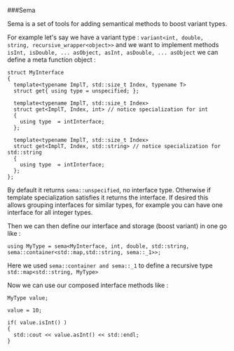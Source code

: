 
###Sema 

Sema is a set of tools for adding semantical methods to boost variant types.

For example let's say we have a variant type : `variant<int, double, string, recursive_wrapper<object>>` and we want to implement methods
`isInt, isDouble, ... asObject, asInt, asDouble, ... asObject` we can define a meta function object :

```
struct MyInterface
{
  template<typename ImplT, std::size_t Index, typename T>
  struct get{ using type = unspecified; }; 
  
  template<typename ImplT, std::size_t Index>
  struct get<ImplT, Index, int> // notice specialization for int
  { 
    using type  = intInterface;
  }; 
  
  template<typename ImplT, std::size_t Index>
  struct get<ImplT, Index, std::string> // notice specialization for std::string
  { 
    using type  = intInterface;
  }; 
};
```

By default it returns `sema::unspecified`, no interface type. Otherwise if template specialization satisfies it returns the interface. If desired this allows grouping interfaces for similar types, for example you can have one interface for all integer types.

Then we can then define our interface and storage (boost variant) in one go like :

```
using MyType = sema<MyInterface, int, double, std::string, sema::container<std::map,std::string, sema::_1>>;
```
Here we used `sema::container and sema::_1` to define a recursive type `std::map<std::string, MyType>`

Now we can use our composed interface methods like :

```
MyType value;

value = 10;

if( value.isInt() )
{
  std::cout << value.asInt() << std::endl;
}
```
